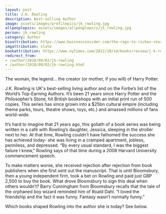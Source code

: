 ```yaml
---
layout: post
title: J.K. Rowling
description: Best-selling Author
image: assets/images/profilepics/jk_rowling.jpg
allpeoplepics: assets/images/allpeoplepics/jk_rowling.jpg
person: jk_rowling
category: Author
bioattribution: https://www.businessinsider.com/the-rags-to-riches-story-of-jk-rowling-2015-5, https://www.ft.com/content/a24a70a6-55a9-11e7-9fed-c19e2700005f
imgattribution: slate
bookattribution: https://www.nytimes.com/2012/10/14/books/review/j-k-rowling-by-the-book.html, http://www.oprah.com/oprahsbookclub/jk-rowlings-favorite-books/all
redirect_from: 
- /author/2018/09/02/jk-rowling
- /author/2018/09/02/jk-rowling.html
---
```


The woman, the legend... the creator (or mother, if you will) of Harry Potter. 

J.K. Rowling is UK's best-selling living author and on the Forbe’s list of the World’s Top-Earning Authors. It’s been 21 years since Harry Potter and the Philosopher’s Stone, hit British bookshops with an initial print run of 500 copies. This series has since grown into a $25bn cultural empire (including theme parks, tours, theatre shows, toys, etc.) and amassed millions of fans world-wide.

It’s hard to imagine that 21 years ago, this goliath of a book series was being written in a café with Rowling’s daughter, Jessica, sleeping in the stroller next to her. At that time, Rowling couldn’t have fathomed the success she has achieved today- she was living in a cramped apartment, jobless, penniless, and depressed. “By every usual standard, I was the biggest failure I knew," Rowling says of that time during a 2008 Harvard University commencement speech.

To make matters worse, she received rejection after rejection from book publishers when she first sent out the manuscript. That is until Bloomsbury, then a young independent firm, took a bet on Rowling and paid just GBP 2,500 to buy the book. What drove Bloomsbury to sign this deal when others wouldn’t? Barry Cunningham from Bloomsbury recalls that the tale of the orphaned boy wizard reminded him of Roald Dahl. “I loved the friendship and the fact it was funny. Fantasy wasn’t normally funny.”

Which books shaped Rowling into the author she is today? See below.





